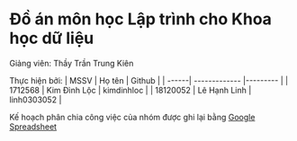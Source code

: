 # Đồ án môn học Lập trình cho Khoa học dữ liệu
Giảng viên: Thầy Trần Trung Kiên

Thực hiện bởi:
| MSSV  | Họ tên | Github |
| ------| ------------- |--------- |
| 1712568  | Kim Đình Lộc  | kimdinhloc |
| 18120052  | Lê Hạnh Linh | linh0303052 |

Kế hoạch phân chia công việc của nhóm được ghi lại bằng [Google Spreadsheet](https://docs.google.com/spreadsheets/d/1hEoH1zMbmQ1SHIa8JywxmOpnu8DiJsFamY2ZHwGSzhM/edit?usp=sharing)
